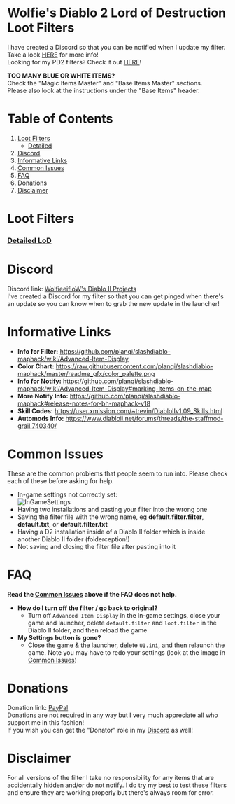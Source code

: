 # Wolfie's Diablo 2 Lord of Destruction Loot Filters

I have created a Discord so that you can be notified when I update my filter. Take a look [HERE](https://github.com/WolfieeifloW/lodfilter#discord) for more info!  
Looking for my PD2 filters? Check it out [HERE](https://github.com/WolfieeifloW/pd2filter)!

**TOO MANY BLUE OR WHITE ITEMS?**  
Check the "Magic Items Master" and "Base Items Master" sections.  
Please also look at the instructions under the "Base Items" header.

# Table of Contents
1. [Loot Filters](https://github.com/WolfieeifloW/lodfilter#loot-filters)
   * [Detailed](https://github.com/WolfieeifloW/lodfilter#detailed-lod)
2. [Discord](https://github.com/WolfieeifloW/lodfilter#discord)
3. [Informative Links](https://github.com/WolfieeifloW/lodfilter#informative-links)
4. [Common Issues](https://github.com/WolfieeifloW/lodfilter#common-issues)
5. [FAQ](https://github.com/WolfieeifloW/lodfilter#faq)
6. [Donations](https://github.com/WolfieeifloW/lodfilter#donations)
7. [Disclaimer](https://github.com/WolfieeifloW/lodfilter#disclaimer)

# Loot Filters
### [Detailed LoD](https://raw.githubusercontent.com/WolfieeifloW/lodfilter/main/detailed_lod.filter)  

# Discord
Discord link: [WolfieeifloW's Diablo II Projects](https://discord.gg/6bM8AtYGAq)  
I've created a Discord for my filter so that you can get pinged when there's an update so you can know when to grab the new update in the launcher!

# Informative Links
* **Info for Filter:** <https://github.com/planqi/slashdiablo-maphack/wiki/Advanced-Item-Display>
* **Color Chart:** <https://raw.githubusercontent.com/planqi/slashdiablo-maphack/master/readme_gfx/color_palette.png>
* **Info for Notify:** <https://github.com/planqi/slashdiablo-maphack/wiki/Advanced-Item-Display#marking-items-on-the-map>
* **More Notify Info:** <https://github.com/planqi/slashdiablo-maphack#release-notes-for-bh-maphack-v18>
* **Skill Codes:** <https://user.xmission.com/~trevin/DiabloIIv1.09_Skills.html>
* **Automods Info:** <https://www.diabloii.net/forums/threads/the-staffmod-grail.740340/>

# Common Issues
These are the common problems that people seem to run into. Please check each of these before asking for help.
* In-game settings not correctly set:  
![InGameSettings](https://user-images.githubusercontent.com/40577712/112235704-8f38d380-8c15-11eb-9791-fddfe493d45b.png)
* Having two installations and pasting your filter into the wrong one
* Saving the filter file with the wrong name, eg **default.filter.filter**, **default.txt**, or **default.filter.txt**
* Having a D2 installation inside of a Diablo II folder which is inside another Diablo II folder (folderception!)
* Not saving and closing the filter file after pasting into it

# FAQ
**Read the [Common Issues](https://github.com/WolfieeifloW/lodfilter#common-issues) above if the FAQ does not help.**

* **How do I turn off the filter / go back to original?**
  * Turn off `Advanced Item Display` in the in-game settings, close your game and launcher, delete `default.filter` and `loot.filter` in the Diablo II folder, and then reload the game
* **My Settings button is gone?**
  * Close the game & the launcher, delete `UI.ini`, and then relaunch the game. Note you may have to redo your settings (look at the image in [Common Issues](https://github.com/WolfieeifloW/lodfilter#common-issues))

# Donations
Donation link: [PayPal](https://www.paypal.com/cgi-bin/webscr?cmd=_donations&business=9JARHKMQ9UU3S&item_name=Project+Diablo+2+Loot+Filter&currency_code=CAD)  
Donations are not required in any way but I very much appreciate all who support me in this fashion!  
If you wish you can get the "Donator" role in my [Discord](https://github.com/WolfieeifloW/lodfilter#discord) as well!

# Disclaimer
For all versions of the filter I take no responsibility for any items that are accidentally hidden and/or do not notify. I do try my best to test these filters and ensure they are working properly but there's always room for error.
